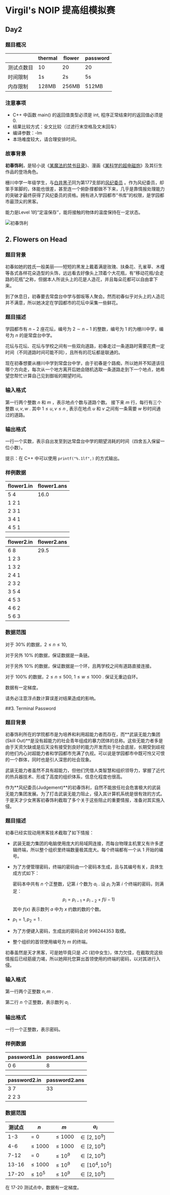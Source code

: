 # Virgil's NOIP 提高组模拟赛
## Day2

### 题目概况

|            | thermal | flower | password |
| ---------- | ------- | ------ | -------- |
| 测试点数目 | 10      | 20     | 20       |
| 时间限制   | 1s      | 2s     | 5s       |
| 内存限制   | 128MB   | 256MB  | 512MB    |

### 注意事项

- C++ 中函数 main() 的返回值类型必须是 int, 程序正常结束时的返回值必须是 0.
- 结果比较方式：全文比较（过滤行末空格及文末回车）
- 编译参数：-lm
- 本场难度较大，请合理安排时间。
### 故事背景

**初春饰利**，是轻小说《[某魔法的禁书目录](https://zh.moegirl.org/%E6%9F%90%E9%AD%94%E6%B3%95%E7%9A%84%E7%A6%81%E4%B9%A6%E7%9B%AE%E5%BD%95)》、漫画《[某科学的超电磁炮](https://zh.moegirl.org/%E6%9F%90%E7%A7%91%E5%AD%A6%E7%9A%84%E8%B6%85%E7%94%B5%E7%A3%81%E7%82%AE)》及其衍生作品的登场角色。

栅川中学一年级学生，与[白井黑子](https://zh.moegirl.org/%E7%99%BD%E4%BA%95%E9%BB%91%E5%AD%90)同为第177支部的[风纪委员](https://zh.moegirl.org/%E9%A3%8E%E7%BA%AA%E5%A7%94%E5%91%98) 。作为风纪委员，却笨手笨脚的，体能也很差，甚至连一个俯卧撑都做不下来，几乎是靠情报处理能力的突破才最终获得了风纪委员的资格。拥有进入学园都市“书库”的权限，是学园都市最顶尖的黑客。

能力是Level 1的“定温保存”，能将接触的物体的温度保持在一定状态。

![初春饰利](2.png)

## 2. Flowers on Head 

### 题目背景

初春如她的姓氏一般美丽——短短的黑发上戴着满是玫瑰、扶桑花、孔雀草、木槿等各式各样花朵造型的头饰，远远看去好像头上顶着个大花瓶，有“移动花瓶/会走路的花瓶”之称，但据本人所说头上的花是人造花，并且每朵花都可以自由拿下来。

到了休息日，初春要去常盘台中学与御坂等人聚会。然而初春似乎对头上的人造花并不满意，所以她决定在学园都市的花坛中采集一些鲜花。

### 题目描述

学园都市有 $n-2$ 座花坛，编号为 $2\sim n-1$ 的整数，编号为 $1$ 的为栅川中学，编号为 $n$ 的是常盘台中学。

花坛与花坛、花坛与学校之间有一些双向道路，初春走过一条道路时需要花费一定时间（不同道路时间可能不同），且所有的花坛都是联通的。

现在初春想要从栅川中学到常盘台中学，由于初春是个路痴，所以她并不知道该往哪个方向走，每次从一个地方离开后她会随机选取一条道路走到下一个地点，她希望您帮忙计算自己见到御坂的期望时间。

### 输入格式

第一行两个整数 $n$ 和 $m$ ，表示地点个数与道路个数。
接下来 $m$ 行，每行有三个整数 $u,v,w$ . 其中 $1\leq u,v\leq n$ , 表示在地点 $u$ 和 $v$ 之间有一条需要 $w$ 秒时间通过的道路。

### 输出格式

一行一个实数，表示自出发至到达常盘台中学的期望消耗的时间（四舍五入保留一位小数）。

提示：在 C++ 中可以使用 `printf("%.1lf",)` 的方式输出。

### 样例数据

| flower1.in | flower1.ans |
| ---------- | ----------- |
| 5 4        | 16.0        |
| 1 2 1      |             |
| 2 3 1      |             |
| 3 4 1      |             |
| 4 5 1      |             |


| flower2.in | flower2.ans |
| ---------- | ----------- |
| 6 8        | 29.5        |
| 1 2 3      |             |
| 1 3 2      |             |
| 2 4 1      |             |
| 2 3 2      |             |
| 3 5 4      |             |
| 4 5 3      |             |
| 4 6 2      |             |
| 5 6 3      |             |

### 数据范围

对于 $30\%$ 的数据，$2\leq n\leq10$,

对于另外 $10\%$ 的数据，保证数据是一条链。

对于另外 $10\%$ 的数据，保证数据是一个环，且两学校之间有道路直接连接。

对于 $100\%$ 的数据，$2\leq n\leq 500$, $1\leq w\leq1000$ . 保证无重边自环。

数据有一定梯度。

请务必注意浮点数计算误差对结果造成的影响。















##3. Terminal Password

### 题目背景

初春饰利所在的学院都市是为培养和利用超能力者而存在，而**武装无能力集团(Skill Out)**是没有超能力的社会青年组成的暴力团体的总称。这些无能力者多是由于天资欠缺或是后天没有接受到良好的能力开发而处于社会底层，长期受到歧视的他们内心对超能力者和学园都市充满了仇视。可以说是学园都市中既可怜又可恨的一个群体，同时也是引人深思的社会现象。

武装无能力者虽然不具有超能力，但他们凭借人类智慧和组织领导力，掌握了近代的热兵器技术、形成了高度的组织体系，信息化程度也很高。

作为**风纪委员(Judgement)**的初春饰利，自然不能放任社会危害极大的武装无能力集团发展。为了打击武装无能力阻止，侵入其计算机系统是很有效的方式。于是天才少女黑客初春饰利截取了多个关于这些阻止的重要情报，准备对其实施入侵。

### 题目描述

初春已经实现动用黑客技术截取了如下情报：

- 武装无能力集团的电脑使用庞大的局域网连接，而每台物理主机里又有许多逻辑终端，所以整个组织里终端数量极其庞大。每个终端都有一个从 $1$ 开始的编号。

- 为了方便管理密码，终端的密码由一个密码本生成，且与其编号有关，具体生成方式如下：

  密码本中共有 $n$ 个正整数，记第 $i$ 个数为 $a_i$ . 设 $p_i$ 为第 $i$ 个终端的密码，则满足：
  $$
  p_i=p_{i-1}+p_{i-2}+f(i-1)
  $$
  其中 $f(x)$ 表示数列 $a$ 中为 $x$ 约数的数的个数。

- $p_1=1,p_2=1$ .

- 为了方便键入密码，生成出的密码会对 $998244353$ 取模。

- 整个组织的首领使用编号为 $m$ 的终端。

初春虽然是天才黑客，可是她毕竟只是 JC (初中女生)，体力欠佳，在截取完这些情报后已经筋疲力竭，所以她拜托您算出首领使用的终端的密码，以对其进行入侵。

### 输入格式

第一行两个正整数 $n,m$ .

第二行 $n$ 个正整数，表示数列 $a_i$ .

### 输出格式

一行一个正整数，表示密码。





### 样例数据

| password1.in | password1.ans |
| ------------ | ------------- |
| 0 6          | 8             |

| password2.in | password2.ans |
| ------------ | ------------- |
| 3 7          | 33            |
| 2 2 3        |               |

### 数据范围

| 测试点 | $n$        | $m$        | $a_i$            |
| ------ | ---------- | ---------- | ---------------- |
| 1-3    | $=0$       | $\leq1000$ | $\in[2,10^9]$    |
| 4-6    | $\leq1000$ | $\leq1000$ | $\in[2,10^9]$    |
| 7-12   | $=0$       | $\leq10^9$ | $\in[2,10^9]$    |
| 13-16  | $\leq1000$ | $\leq10^9$ | $\in[10^4,10^5]$ |
| 17-20  | $\leq10^5$ | $\leq10^9$ | $\in[2,10^9]$    |

在 17-20 测试点中，数据有一定梯度。











